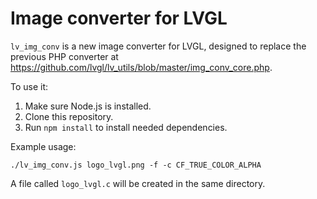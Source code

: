 # Image converter for LVGL

`lv_img_conv` is a new image converter for LVGL, designed to replace the previous PHP converter at https://github.com/lvgl/lv_utils/blob/master/img_conv_core.php.

To use it:

1. Make sure Node.js is installed.
2. Clone this repository.
3. Run `npm install` to install needed dependencies.

Example usage:

```
./lv_img_conv.js logo_lvgl.png -f -c CF_TRUE_COLOR_ALPHA
```

A file called `logo_lvgl.c` will be created in the same directory.
